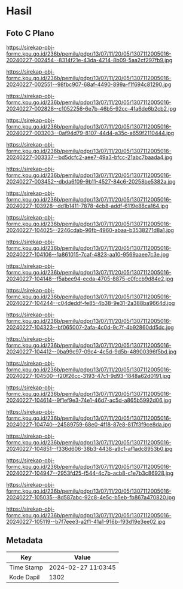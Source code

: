 # Hasil

## Foto C Plano

https://sirekap-obj-formc.kpu.go.id/236b/pemilu/pdpr/13/07/11/20/05/1307112005016-20240227-002454--8314f21e-43da-4214-8b09-5aa2cf297fb9.jpg

https://sirekap-obj-formc.kpu.go.id/236b/pemilu/pdpr/13/07/11/20/05/1307112005016-20240227-002551--98fbc907-68af-4490-899a-f1f694c81290.jpg

https://sirekap-obj-formc.kpu.go.id/236b/pemilu/pdpr/13/07/11/20/05/1307112005016-20240227-002828--c1052256-6e7b-46b5-92cc-4fa6de6b2cb2.jpg

https://sirekap-obj-formc.kpu.go.id/236b/pemilu/pdpr/13/07/11/20/05/1307112005016-20240227-003203--0af94d79-8107-44d4-a35c-a659f2110444.jpg

https://sirekap-obj-formc.kpu.go.id/236b/pemilu/pdpr/13/07/11/20/05/1307112005016-20240227-003337--bd5dcfc2-aee7-49a3-bfcc-21abc7baada4.jpg

https://sirekap-obj-formc.kpu.go.id/236b/pemilu/pdpr/13/07/11/20/05/1307112005016-20240227-003452--dbda6f09-9b11-4527-84c6-20258be5382a.jpg

https://sirekap-obj-formc.kpu.go.id/236b/pemilu/pdpr/13/07/11/20/05/1307112005016-20240227-103928--dd1b1411-7878-4cb8-addf-6119e88ca164.jpg

https://sirekap-obj-formc.kpu.go.id/236b/pemilu/pdpr/13/07/11/20/05/1307112005016-20240227-104025--2246cdab-96fb-4960-abaa-b3538271d8a1.jpg

https://sirekap-obj-formc.kpu.go.id/236b/pemilu/pdpr/13/07/11/20/05/1307112005016-20240227-104106--1a861015-7caf-4823-aa10-9569aaee7c3e.jpg

https://sirekap-obj-formc.kpu.go.id/236b/pemilu/pdpr/13/07/11/20/05/1307112005016-20240227-104148--f5abee94-ecda-4705-8875-c0fccb9d84e2.jpg

https://sirekap-obj-formc.kpu.go.id/236b/pemilu/pdpr/13/07/11/20/05/1307112005016-20240227-104244--c04deddf-fe85-4b38-9e31-2a388ba9664d.jpg

https://sirekap-obj-formc.kpu.go.id/236b/pemilu/pdpr/13/07/11/20/05/1307112005016-20240227-104323--bf065007-2afa-4c0d-9c7f-4b92860dd5dc.jpg

https://sirekap-obj-formc.kpu.go.id/236b/pemilu/pdpr/13/07/11/20/05/1307112005016-20240227-104412--0ba99c97-09c4-4c5d-9d5b-48900396f5bd.jpg

https://sirekap-obj-formc.kpu.go.id/236b/pemilu/pdpr/13/07/11/20/05/1307112005016-20240227-104500--f20f26cc-3193-47c1-9d93-1848a62d0191.jpg

https://sirekap-obj-formc.kpu.go.id/236b/pemilu/pdpr/13/07/11/20/05/1307112005016-20240227-104614--9f1ef9e3-74e1-46d7-ac5d-a865b5992d06.jpg

https://sirekap-obj-formc.kpu.go.id/236b/pemilu/pdpr/13/07/11/20/05/1307112005016-20240227-104740--24589759-68e0-4f18-87e8-817f3f9ce8da.jpg

https://sirekap-obj-formc.kpu.go.id/236b/pemilu/pdpr/13/07/11/20/05/1307112005016-20240227-104851--f336d606-38b3-4438-a9c1-af1adc8953b0.jpg

https://sirekap-obj-formc.kpu.go.id/236b/pemilu/pdpr/13/07/11/20/05/1307112005016-20240227-104947--2953fd25-f544-4c7b-acb8-c1e7b3c86928.jpg

https://sirekap-obj-formc.kpu.go.id/236b/pemilu/pdpr/13/07/11/20/05/1307112005016-20240227-105035--8d587abc-92c8-4e5c-b5eb-fb867a470820.jpg

https://sirekap-obj-formc.kpu.go.id/236b/pemilu/pdpr/13/07/11/20/05/1307112005016-20240227-105119--b7f7eee3-a2f1-41a1-916b-f93d19e3ee02.jpg


## Metadata

| Key        | Value               |
| ---------- | ------------------- |
| Time Stamp | 2024-02-27 11:03:45 |
| Kode Dapil | 1302                |



